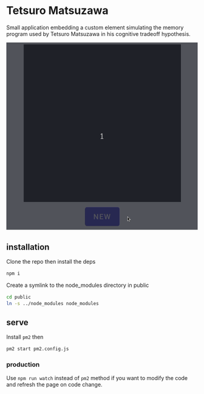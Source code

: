 # Tetsuro Matsuzawa

Small application embedding a custom element simulating the memory program used by Tetsuro Matsuzawa in his cognitive tradeoff hypothesis.

<center>
  <img src="./presentation.gif">
</center>

## installation

Clone the repo then install the deps

```bash
npm i
```

Create a symlink to the node_modules directory in public

```bash
cd public
ln -s ../node_modules node_modules
```

## serve

Install `pm2` then

```bash
pm2 start pm2.config.js
```

### production

Use `npm run watch` instead of `pm2` method if you want to modify the code and refresh the page on code change.
